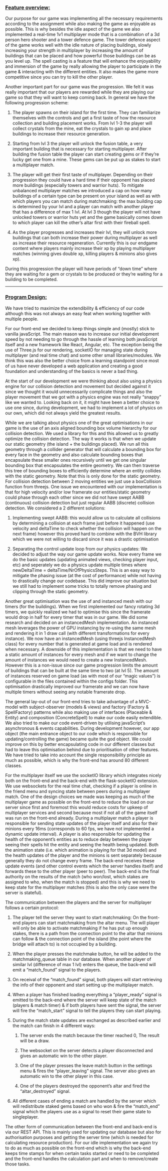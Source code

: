 ### <ins> Feature overview: </ins>

Our purpose for our game was implementing all the necessary requirements according to the assignment while also making the game as enjoyable as possible. This is why besides the idle aspect of the game we also implemented a real-time 1v1 multiplayer mode that is a combination of a 3d person hero shooter and a tower defence game. The tower defence aspect of the game works well with the idle nature of placing buildings, slowly increasing your strength in multiplayer by increasing the amount of buildings that can be placed and how powerful those buildings can be as you level up. The spell casting is a feature that will enhance the enjoyability and immersion of the game by really allowing the player to participate in the game & interacting with the different entities. It also makes the game more competitive since you can try to kill the other player. 

Another important part for our game was the progression. We felt it was really important that our players are rewarded while they are playing our game so that they will want to keep coming back. In general we have the following progression scheme: 

1. The player spawns on their island for the first time. They can familiarize themselves with the controls and get a first taste of how the resource collection and building placement works. From lvl 1-3 the player will collect crystals from the mine, eat the crystals to gain xp and place buildings to increase their resource generation. 

2. Starting from lvl 3 the player will unlock the fusion table, a very important building that is necessary for starting multiplayer. After building the fusion table the player can start creating gems or if they’re lucky get one from a mine. These gems can be put up as stakes to start a multiplayer match. 

3. The player will get their first taste of multiplayer. Depending on their progression they could have a hard time if their opponent has placed more buildings (especially towers and warrior huts). To mitigate unbalanced multiplayer matches we introduced a cap on how many buildings of a certain type can be present on your island as well as with which players you can match during matchmaking: the max building cap is determined by your lvl and a player can match with another player that has a difference of max 1 lvl. At lvl 3 though the player will not have unlocked towers or warrior huts yet and the game basically comes down to which player can kill the other’s altar first with their fireball spell. 

4. As the player progresses and increases their lvl, they will unlock more buildings that can both increase their power during multiplayer as well as increase their resource regeneration. Currently this is our endgame content where players mainly increase their xp by playing multiplayer matches (winning gives double xp, killing players & minions also gives xp). 

During this progression the player will have periods of “down time” where they are waiting for a gem or crystals to be produced or they’re waiting for a building to be completed. 

---

### <ins> Program Design: <ins>

We have tried to maximize the extendibility & efficiency of our code although this was not always an easy feat when working together with multiple people. 


For our front-end we decided to keep things simple and (mostly) stick to vanilla javaScript. The main reason was to increase our initial development speed by not needing to go through the hassle of learning both javaScript itself and a new framework like React, Angular, etc. The exception being the use of Three.js for our rendering, socketIO for managing state during multiplayer (and real time chat) and some other small libraries/modules. We think this was also the better choice from a learning standpoint since most of us have never developed a web application and creating a good foundation and understanding of the basics is never a bad thing. 

At the start of our development we were thinking about also using a physics engine for our collision detection and movement but decided against it since we thought it would unnecessarily complicate things and also the player movement that we got with a physics engine was not really “snappy” like we wanted to. Looking back on it, it might have been a better choice to use one since, during development, we had to implement a lot of physics on our own, which did not always yield the greatest results. 

While we are talking about physics one of the great optimisations in our game is the use of an axis aligned bounding box volume hierarchy for our collision detection. We used a library for this and this allowed us to greatly optimize the collision detection. The way it works is that when we update our static geometry (the island + the buildings placed). We run all this geometry through a collider generator that will calculate a bounding box for every face in the geometry and also calculate bounding boxes that encapsulate these smaller ones recursively until we get one singular bounding box that encapsulates the entire geometry. We can then traverse this tree of bounding boxes to efficiently determine where an entity collides with the static geometry. Note that this is only done for the static geometry. For collision detection between 2 moving entities we just use a boxCollision function from threejs. One issue we encountered with our implementation is that for high velocity and/or low framerate our entities/static geometry could phase through each other since we did not have swept AABB (continuous) collision detection but just regular AABB (discrete) collision detection. We considered a 2 different solutions: 

1. Implementing swept AABB: this would allow us to calculate all collisions by determining a collision at each frame just before it happened (use velocity and deltaTime to check whether the collision will happen on the next frame) however this proved hard to combine with the BVH library which we were not willing to discard since it was a drastic optimisation 

2. Separating the control update loop from our physics updates: We decided to adjust the way our game update works. Now every frame we do the basic updates (updating animated views, checking player input, etc) and seperately we do a physics update multiple times where newDeltaTime = deltaTime/NrOfPhysicsSteps. This is an easy way to mitigate the phasing issue (at the cost of performance) while not having to drastically change our codebase. This did improve our situation but we still had to implement some tricks to totally remove phasing and clipping through the static geometry. 

Another great optimisation was the use of and instanced mesh with our timers (for the buildings). When we first implemented our fancy rotating 3d timers, we quickly realized we had to optimise this since the framerate would drop in half for every timer that was in our game. We did some research and decided on an instancedMesh implementation. An instanced mesh leverages the power of GPU instancing by re-using the same mesh and rendering it in 1 draw call (with different transformations for every instance). We now have an instancedMesh (using threejs InstancedMesh class) for every number that is generated at game load and is rendered when necessary. A downside of this implementation is that we need to have a static amount of instances for every mesh and if we want to change the amount of instances we would need to create a new InstancedMesh. However this is a non-issue since our game progression limits the amount of buildings that can be built at the same time to two (at lvl 5). The amount of instances reserved on game load (as with most of our “magic values”) is configurable in the files contained within the configs folder. This optimisation drastically improved our framerate and we can now have multiple timers without seeing any notable framerate drop. 

The general lay-out of our front-end tries to take advantage of a MVC-model with subject-observer (models & views) and factory (Factory & SpellFactory) patterns while also making use of interfaces (Placeable & Entity) and composition (ConcreteSpell) to make our code easily extendible. We also tried to make our code event-driven by utilising javaScript’s asynchronous & events capabilities. During development however, our app object (the main entrance object to our code which is responsible for updating/controlling the game) became quite the god object. We could improve on this by better encapsulating code in our different classes but had to leave this optimisation behind due to prioritisation of other features. We have tried to take into account the single responsibility principle as much as possible, which is why the front-end has around 80 different classes. 

For the multiplayer itself we use the socketIO library which integrates nicely both on the front-end and the back-end with the flask-socketIO extension. We use websockets for the real time chat, checking if a player is online in the friend menu and syncing state between peers during a multiplayer match. One of the design choices we made was keeping as much of the multiplayer game as possible on the front-end to reduce the load on our server since first and foremost this would reduce costs for upkeep of multiplayer services and second because most if not all of the game itself was run on the front-end already. During a multiplayer match a player is responsible for sending state updates of the player itself and also for their minions every 16ms (corresponds to 60 fps, we have not implemented a dynamic update interval). A player is also responsible for updating the health of the opponent’s entities as to reduce delay between the player seeing their spells hit the entity and seeing the health being updated. Both the animation state (i.e. which animation is playing for that 3d model) and the health updates of the player and the minions is sent separately because generally they do not change every frame. The back-end receives these update events (and other control events which the server handles itself) and forwards these to the other player (peer to peer). The back-end is the final authority on the results of the match (who won/lost, which stakes are assigned to who, when the match is stopped) and this is why we need to keep state for the multiplayer matches (this is also the only case were the server is stateful). 

The communication between the players and the server for multiplayer follows a certain protocol: 

1. The player tell the server they want to start matchmaking: On the front-end players can start matchmaking from the altar menu. The will player will only be able to activate matchmaking if he has put up enough stakes, there is a path from the connection point to the altar that minions can follow & the connection point of the island (the point where the bridge will attach to) is not occupied by a building. 

2. When the player presses the matchmake button, he will be added to the matchmaking_queue table in our database. When another player of similar lvl (difference of max 1 lvl) enters the queue, the back-end will emit a “match_found” signal to the players. 

3. On receival of the “match_found” signal, both players will start retrieving the info of their opponent and start setting up the multiplayer match. 

4. When a player has finished loading everything a “player_ready” signal is emitted to the back-end where the server will keep state of the match (players & match timer) & if both players have sent the signal, the server will fire the “match_start” signal to tell the players they can start playing. 

5. During the match state updates are exchanged as described earlier and the match can finish in 4 different ways: 

    1. The server ends the match because the timer reached 0, The result will be a draw. 

    2. The websocket on the server detects a player disconnected and gives an automatic win to the other player. 

    3. One of the player presses the leave match button in the settings menu & fires the “player_leaving” signal. The server also gives an automatic win to the other player in this case. 

    4. One of the players destroyed the opponent’s altar and fired the “altar_destroyed” signal. 

6. All different cases of ending a match are handled by the server which will redistribute staked gems based on who won & fire the “match_end” signal which the players use as a signal to reset their game state to singleplayer. 

The other form of communication between the front-end and back-end is via our REST API. This is mainly used for updating our database but also for authorisation purposes and getting the server time (which is needed for calculating resource production). For our idle implementation we again try to do as much as possible on the front-end which is why the back-end keeps time stamps for when certain tasks started or need to be completed and the front-end handles the calculation part and when to remove/create those tasks. 


 